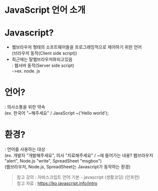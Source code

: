JavaScript 언어 소개
====================
# Javascript?   
- 웹브라우저 형태의 소프트웨어들을 프로그래밍적으로 제어하기 위한 언어   
(브라우저 동작(Client side script))
- 최근에는 탈웹브라우저화되고있음   
: 웹서버 동작(Server side script)   
->ex. node. js

# 언어?   
: 의사소통을 위한 약속   
(ex. 한국어 "~해주세요" / JavaScript ~('Hello world');

# 환경?   
: 언어를 사용하는 대상   
(ex. 개발자 "개발해주세요", 의사 "치료해주세요" / ~에 들어가는 내용? 웹브라우저 "alert", Node.js "write", SpreadSheet "msgbox")   
(웹브라우저, Node.js, SpreadSheet는 Javascript가 동작하는 환경)

> 참고 강의 : 자바스크립트 언어 기본 - javascript (생활코딩) (인프런)   
> 참고 자료 : https://ko.javascript.info/intro
